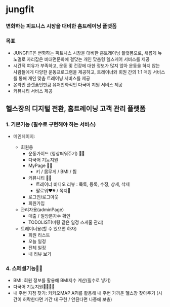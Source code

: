 # jungfit

### 변화하는 피트니스 시장을 대비한 홈트레이닝 플랫폼

### 목표 

- JUNGFIT은 변화하는 피트니스 시장을 대비한 홈트레이닝 플랫폼으로, 새롭게 뉴노멀로 자리잡은 비대면문화에 걸맞는 개인 맞춤형 헬스케어 서비스를 제공
- 시간적 여유가 부족하고, 운동 및 건강에 대한 정보가 많지 않아 운동을 하지 않는 사람들에게 다양한 운동프로그램을 제공하고, 트레이너와 회원 간의 1:1 매칭 서비스를 통해 개인 맞춤 트레이닝 서비스를 제공
- 온라인 플랫폼인만큼 유저친화적인 다국어 지원 서비스 제공
- 커뮤니티 서비스 제공


## 헬스장의 디지털 전환, 홈트레이닝 고객 관리 플랫폼 


### 1. 기본기능 (필수로 구현해야 하는 서비스)

- 메인페이지: 

  - 회원용
    - 운동가이드 (영상띄워주기) 🎅🎅
    - 다국어 기능지원
    - MyPage 🎅🎅
      - 키 / 몸무게 / BMI / 찜 
    - 커뮤니티 🎅🎅
      - 트레이너 비디오 리뷰 : 목록, 등록, 수정, 상세, 삭제
      - 팔로워❤💔 / 쪽지💌
    - 로그인/로그아웃
    - 회원가입
  - 관리자용(adminPage)
    - 매출 / 일방문자수 확인
    - TODOLIST(미팅 같은 일정 스케줄 관리)
  - 트레이너용(할 수 있으면 하자)
    - 회원 리스트
    - 오늘 일정
    - 전체 일정
    - 내 리뷰 보기


### 4. 스페셜기능🤙🤙

- BMI: 회원 정보를 활용해 BMI지수 계산(필수로 넣기)
- 다국어 기능지원👨‍👩‍👦‍👦
- 내 주변 지점 찾기: 카카오MAP API를 활용해 내 주변 가까운 헬스장 찾아주기 (시간이 허락한다면 기간 내 구현 / 안된다면 나중에 보충)
